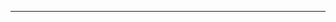 <!--
CO_OP_TRANSLATOR_METADATA:
{
  "original_hash": "661bbc8e2592ebbb96aa84b1462f5755",
  "translation_date": "2025-08-28T20:05:42+00:00",
  "source_file": "03-CoreGenerativeAITechniques/README.md",
  "language_code": "en"
}
-->


---

